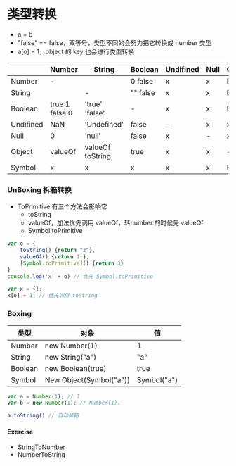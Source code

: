 # 类型转换

- a + b
- "false" == false，双等号，类型不同的会努力把它转换成 number 类型
- a[o] = 1，object 的 key 也会进行类型转换

|           | Number              | String                | Boolean  | Undifined | Null | Object | Symbol |
| --------- | ------------------- | --------------------- | -------- | --------- | ---- | ------ | ------ |
| Number    | -                   |                       | 0 false  | x         | x    | Boxing | x      |
| String    |                     | -                     | "" false | x         | x    | Boxing | x      |
| Boolean   | true 1<br />false 0 | 'true'<br />'false'   | -        | x         | x    | Boxing | x      |
| Undifined | NaN                 | 'Undefined'           | false    | -         | x    | x      | x      |
| Null      | 0                   | 'null'                | false    | x         | -    | x      | x      |
| Object    | valueOf             | valueOf<br />toString | true     | x         | x    | -      | x      |
| Symbol    | x                   | x                     | x        | x         | x    | Boxing | -      |



### UnBoxing 拆箱转换

*  ToPrimitive 有三个方法会影响它
    * toString
    * valueOf，加法优先调用 valueOf，转number 的时候先 valueOf
    * Symbol.toPrimitive
    
```javascript
var o = {
    toString() {return "2"},
    valueOf() {return 1;},
    [Symbol.toPrimitive]() {return 3} 
}
console.log('x' + o) // 优先 Symbol.toPrimitive

var x = {};
x[o] = 1; // 优先调用 toString
```


### Boxing

| 类型    | 对象                    | 值          |
| ------- | ----------------------- | ----------- |
| Number  | new Number(1)           | 1           |
| String  | new String("a")         | "a"         |
| Boolean | new Boolean(true)       | true        |
| Symbol  | New Object(Symbol("a")) | Symbol("a") |

```javascript
var a = Number(1); // 1
var b = new Number(1); // Number{1}，

a.toString() // 自动装箱
```


#### Exercise

- StringToNumber
- NumberToString

